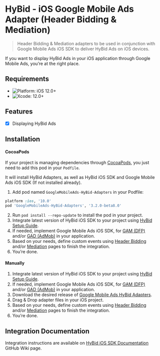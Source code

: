 # HyBid - iOS Google Mobile Ads Adapter (Header Bidding & Mediation)
> Header Bidding & Mediation adapters to be used in conjunction with Google Mobile Ads iOS SDK to deliver HyBid Ads on iOS devices.

If you want to display HyBid Ads in your iOS application through Google Mobile Ads, you’re at the right place.

## Requirements

- ![Platform: iOS 12.0+](https://img.shields.io/badge/Platform-iOS%2010.0%2B-blue.svg?style=flat)
- ![Xcode: 12.0+](https://img.shields.io/badge/Xcode-12.0+-blue.svg?style=flat)

## Features

- [x] Displaying HyBid Ads

## Installation

#### CocoaPods

If your project is managing dependencies through [CocoaPods](https://cocoapods.org/), you just need to add this pod in your `Podfile`.

It will install HyBid Adapters, as well as HyBid iOS SDK and Google Mobile Ads iOS SDK (If not installed already).

1. Add pod named `GoogleMobileAds-HyBid-Adapters` in your Podfile:

```ruby
platform :ios, '10.0'
pod 'GoogleMobileAds-HyBid-Adapters', '3.2.0-beta8.0'
```

2. Run `pod install --repo-update` to install the pod in your project.
3. Integrate latest version of HyBid iOS SDK to your project using [HyBid Setup Guide](https://github.com/pubnative/pubnative-hybid-ios-sdk/wiki/Setup-HyBid).
4. If needed, implement Google Mobile Ads iOS SDK, for [GAM (DFP)](https://developers.google.com/ad-manager/mobile-ads-sdk/ios/quick-start) and/or [GAD (AdMob)](https://developers.google.com/admob/ios/quick-start) in your application.
5. Based on your needs, define custom events using [Header Bidding](https://github.com/pubnative/pubnative-hybid-ios-sdk/wiki/Setup-GAM-(DFP)) and/or [Mediation](https://github.com/pubnative/pubnative-hybid-ios-sdk/wiki/GAD-(AdMob)-Mediation) pages to finish the integration.
6. You’re done.

#### Manually

1. Integrate latest version of HyBid iOS SDK to your project using [HyBid Setup Guide](https://github.com/pubnative/pubnative-hybid-ios-sdk/wiki/Setup-HyBid).
2. If needed, implement Google Mobile Ads iOS SDK, for [GAM (DFP)](https://developers.google.com/ad-manager/mobile-ads-sdk/ios/quick-start) and/or [GAD (AdMob)](https://developers.google.com/admob/ios/quick-start) in your application.
3. Download the desired release of [Google Mobile Ads HyBid Adapters](https://github.com/pubnative/googleMobileAds-hybid-adapters-ios/releases).
4. Drag & Drop adapter files in your iOS project.
5. Based on your needs, define custom events using [Header Bidding](https://github.com/pubnative/pubnative-hybid-ios-sdk/wiki/Setup-GAM-(DFP)) and/or [Mediation](https://github.com/pubnative/pubnative-hybid-ios-sdk/wiki/GAD-(AdMob)-Mediation) pages to finish the integration.
6. You’re done.

## Integration Documentation

Integration instructions are available on [HyBid iOS SDK Documentation](https://github.com/pubnative/pubnative-hybid-ios-sdk/wiki) GitHub Wiki page.
